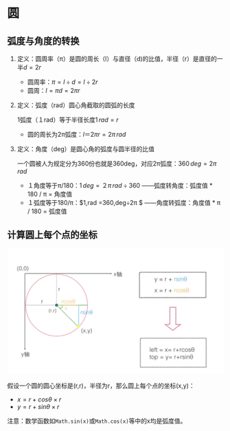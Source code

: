 # 圆

## 弧度与角度的转换

1. 定义：圆周率（π）是圆的周长（l）与直径（d)的比值，半径（r）是直径的一半$d=2r$

   - 圆周率：$π=l÷d=l÷2r$
   - 圆周：$l=πd=2πr$

2. 定义：弧度（rad）圆心角截取的圆弧的长度

   1弧度（１rad）等于半径长度$1\,rad=r$

   - 圆的周长为2π弧度：$l＝2πr=2π\,rad$

3. 定义：角度（deg）是圆心角的弧度与圆半径的比值

   一个圆被人为规定分为360份也就是360deg，对应2π弧度：$360\,deg=2π\,rad$

   - １角度等于π/180：$1\,deg=２π\,rad÷360$ ——弧度转角度：弧度值 * 180 / π = 角度值
   - １弧度等于180/π：$1\,rad =360\,deg÷2π $ ——角度转弧度：角度值 * π / 180 = 弧度值

## 计算圆上每个点的坐标

![pot-cordiante-on-circle](pot-cordiante-on-circle.png)

假设一个圆的圆心坐标是(r,r)，半径为r，那么圆上每个点的坐标(x,y)：

- $x=r + cosθ×r$
- $y=r + sinθ×r$

注意：数学函数如`Math.sin(x)`或`Math.cos(x)`等中的x均是弧度值。